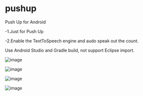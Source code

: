 pushup
======

Push Up for Android

 -1.Just for Push Up

 -2.Enable the TextToSpeech engine and audo speak out the count.

Use Android Studio and Gradle build, not support Eclipse import.

![image](https://raw.github.com/pjq/pushup/master/screenshot/Screenshot_2013-11-08-18-05-39.png)

![image](https://raw.github.com/pjq/pushup/master/screenshot/Screenshot_2013-11-08-18-13-13.png)

![image](https://raw.github.com/pjq/pushup/master/screenshot/Screenshot_2013-11-08-18-12-55.png)

![image](https://raw.github.com/pjq/pushup/master/screenshot/Screenshot_2013-11-08-18-13-19.png)
